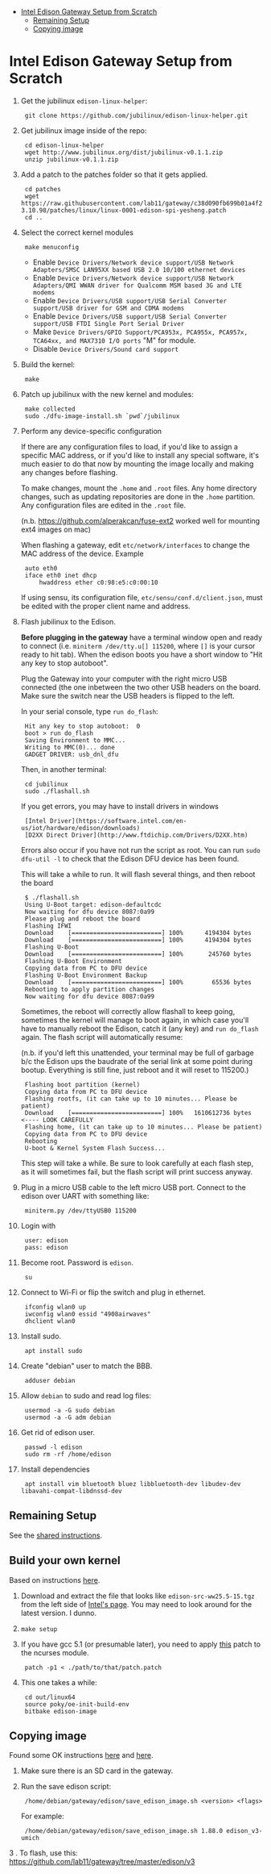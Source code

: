<!-- START doctoc generated TOC please keep comment here to allow auto update -->
<!-- DON'T EDIT THIS SECTION, INSTEAD RE-RUN doctoc TO UPDATE -->


- [Intel Edison Gateway Setup from Scratch](#intel-edison-gateway-setup-from-scratch)
  - [Remaining Setup](#remaining-setup)
  - [Copying image](#copying-image)

<!-- END doctoc generated TOC please keep comment here to allow auto update -->

Intel Edison Gateway Setup from Scratch
=======================================

1. Get the jubilinux `edison-linux-helper`:

        git clone https://github.com/jubilinux/edison-linux-helper.git
	
2. Get jubilinux image inside of the repo:

        cd edison-linux-helper
        wget http://www.jubilinux.org/dist/jubilinux-v0.1.1.zip
        unzip jubilinux-v0.1.1.zip

3. Add a patch to the patches folder so that it gets applied.

        cd patches
        wget https://raw.githubusercontent.com/lab11/gateway/c38d090fb699b01a4f2bba36a60741714db95442/buildroot/external/board/lab11/edison_v3-3.10.98/patches/linux/linux-0001-edison-spi-yesheng.patch
        cd ..

4. Select the correct kernel modules

        make menuconfig

    - Enable `Device Drivers/Network device support/USB Network Adapters/SMSC LAN95XX based USB 2.0 10/100 ethernet devices`
    - Enable `Device Drivers/Network device support/USB Network Adapters/QMI WWAN driver for Qualcomm MSM based 3G and LTE modems`
    - Enable `Device Drivers/USB support/USB Serial Converter support/USB driver for GSM and CDMA modems`
    - Enable `Device Drivers/USB support/USB Serial Converter support/USB FTDI Single Port Serial Driver`
    - Make `Device Drivers/GPIO Support/PCA953x, PCA955x, PCA957x, TCA64xx, and MAX7310 I/O ports` "M" for module.
    - Disable `Device Drivers/Sound card support`
    
5. Build the kernel:

        make

6. Patch up jubilinux with the new kernel and modules:

        make collected
        sudo ./dfu-image-install.sh `pwd`/jubilinux

3. Perform any device-specific configuration
 
	If there are any configuration files to load, if you'd like to assign a
	specific MAC address, or if you'd like to install any special software,
	it's much easier to do that now by mounting the image locally and making
	any changes before flashing.

	To make changes, mount the `.home` and `.root` files. Any home directory changes, such as
	updating repositories are done in the `.home` partition. Any configuration files are edited
	in the `.root` file.
	
	(n.b. https://github.com/alperakcan/fuse-ext2 worked well for mounting
	ext4 images on mac)
	
	When flashing a gateway, edit `etc/network/interfaces` to change the MAC address of the
	device. Example

		auto eth0
		iface eth0 inet dhcp
			hwaddress ether c0:98:e5:c0:00:10

	If using sensu, its configuration file, `etc/sensu/conf.d/client.json`, must be edited with
    	the proper client name and address.

3. Flash jubilinux to the Edison.

	**Before plugging in the gateway** have a terminal window open and ready to
	connect (i.e. `miniterm /dev/tty.u[] 115200`, where `[]` is your cursor ready
	to hit tab). When the edison boots you have a short window to "Hit any key to
	stop autoboot".

	Plug the Gateway into your computer with the right micro USB connected (the one
	inbetween the two other USB headers on the board. Make sure the switch near the
	USB headers is flipped to the left.

	In your serial console, type `run do_flash`:

		Hit any key to stop autoboot:  0
		boot > run do_flash
		Saving Environment to MMC...
		Writing to MMC(0)... done
		GADGET DRIVER: usb_dnl_dfu

	Then, in another terminal:

        cd jubilinux
        sudo ./flashall.sh

	If you get errors, you may have to install drivers in windows
	
		[Intel Driver](https://software.intel.com/en-us/iot/hardware/edison/downloads)
		[D2XX Direct Driver](http://www.ftdichip.com/Drivers/D2XX.htm)
		
	Errors also occur if you have not run the script as root. You can run `sudo dfu-util -l`
	to check that the Edison DFU device has been found.

	This will take a while to run. It will flash several things, and then reboot the board
	
		$ ./flashall.sh
		Using U-Boot target: edison-defaultcdc
		Now waiting for dfu device 8087:0a99
		Please plug and reboot the board
		Flashing IFWI
		Download	[=========================] 100%      4194304 bytes
		Download	[=========================] 100%      4194304 bytes
		Flashing U-Boot
		Download	[=========================] 100%       245760 bytes
		Flashing U-Boot Environment
		Copying data from PC to DFU device
		Flashing U-Boot Environment Backup
		Download	[=========================] 100%        65536 bytes
		Rebooting to apply partition changes
		Now waiting for dfu device 8087:0a99

	Sometimes, the reboot will correctly allow flashall to keep going, sometimes the
	kernel will manage to boot again, in which case you'll have to manually reboot
	the Edison, catch it (any key) and `run do_flash` again. The flash script will
	automatically resume:
	
	(n.b. if you'd left this unattended, your terminal may be full of garbage b/c
	the Edison ups the baudrate of the serial link at some point during bootup.
	Everything is still fine, just reboot and it will reset to 115200.)
	
		Flashing boot partition (kernel)
		Copying data from PC to DFU device
		Flashing rootfs, (it can take up to 10 minutes... Please be patient)
		Download	[=========================] 100%   1610612736 bytes   <---- LOOK CAREFULLY
		Flashing home, (it can take up to 10 minutes... Please be patient)
		Copying data from PC to DFU device
		Rebooting
		U-boot & Kernel System Flash Success...
	
	This step will take a while. Be sure to look carefully at each flash step, as
	it will sometimes fail, but the flash script will print success anyway.

4. Plug in a micro USB cable to the left micro USB port. Connect to
the edison over UART with something like:

        miniterm.py /dev/ttyUSB0 115200

4. Login with

        user: edison
        pass: edison

4. Become root. Password is `edison`.

        su

5. Connect to Wi-Fi or flip the switch and plug in ethernet.

        ifconfig wlan0 up
        iwconfig wlan0 essid "4908airwaves"
        dhclient wlan0
        

6. Install sudo.

        apt install sudo

7. Create "debian" user to match the BBB.

        adduser debian

7. Allow `debian` to sudo and read log files:

        usermod -a -G sudo debian
        usermod -a -G adm debian

8. Get rid of edison user.

        passwd -l edison
        sudo rm -rf /home/edison

8. Install dependencies

        apt install vim bluetooth bluez libbluetooth-dev libudev-dev libavahi-compat-libdnssd-dev



Remaining Setup
---------------

See the
[shared instructions](https://github.com/terraswarm/urban-heartbeat-kit/blob/master/docs/gateway-setup-scratch-common.md).




Build your own kernel
---------------------

Based on instructions [here](https://github.com/LGSInnovations/Edison-Ethernet/blob/master/guides/customize-yocto-kernel.md).

1. Download and extract the file that looks like `edison-src-ww25.5-15.tgz` from the left side of
[Intel's page](https://downloadcenter.intel.com/download/25028/Intel-Edison-Board-Software-Package).
You may need to look around for the latest version. I dunno.

2. `make setup`

4. If you have gcc 5.1 (or presumable later), you need to apply 
[this](https://github.com/cloudius-systems/osv/blob/07e2d9032dbb3f4f2b0d0133e0eccd5be05dd05d/modules/ncurses/ncurses-5.9-gcc-5.patch)
patch to the ncurses module.

        patch -p1 < ./path/to/that/patch.patch

3. This one takes a while:

        cd out/linux64
        source poky/oe-init-build-env
        bitbake edison-image


Copying image
-------------

Found some OK instructions
[here](https://communities.intel.com/message/258584#258584) and
[here](https://github.com/jubilinux/jubilinux/issues/2#issuecomment-292555366).

1. Make sure there is an SD card in the gateway.

2. Run the save edison script:

        /home/debian/gateway/edison/save_edison_image.sh <version> <flags>
	
    For example:
        
        /home/debian/gateway/edison/save_edison_image.sh 1.88.0 edison_v3-umich

3 . To flash, use this: https://github.com/lab11/gateway/tree/master/edison/v3
